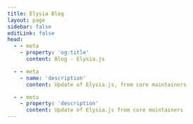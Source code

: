 ```yaml
---
title: Elysia Blog
layout: page
sidebar: false
editLink: false
head:
  - - meta
    - property: 'og:title'
      content: Blog - Elysia.js

  - - meta
    - name: 'description'
      content: Update of Elysia.js, from core maintainers

  - - meta
    - property: 'description'
      content: Update of Elysia.js from core maintainers
---
```


<script setup>
    import Blogs from '../components/blog/Landing.vue'
</script>

<Blogs 
    :blogs="[
        {
            title: 'Integrate existing tRPC server to Bun with Elysia',
            href: '/blog/integrate-trpc-with-elysia',
            detail: 'Learn how to integrate existing tRPC to Elysia and Bun with Elysia tRPC plugin and more about Eden end-to-end type-safety for Elysia.'
        },
        {
            title: 'Introducing Elysia 0.2 - The Blessing',
            href: '/blog/elysia-02',
            detail: 'Introducing Elysia 0.2, bringing more improvement, mainly on TypeScript performance, type-inference, and better auto-completion and some new features to reduce boilerplate.'
        }
    ]"
/>